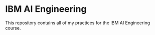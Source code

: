 # IBM AI Engineering
This repository contains all of my practices for the IBM AI Engineering course.